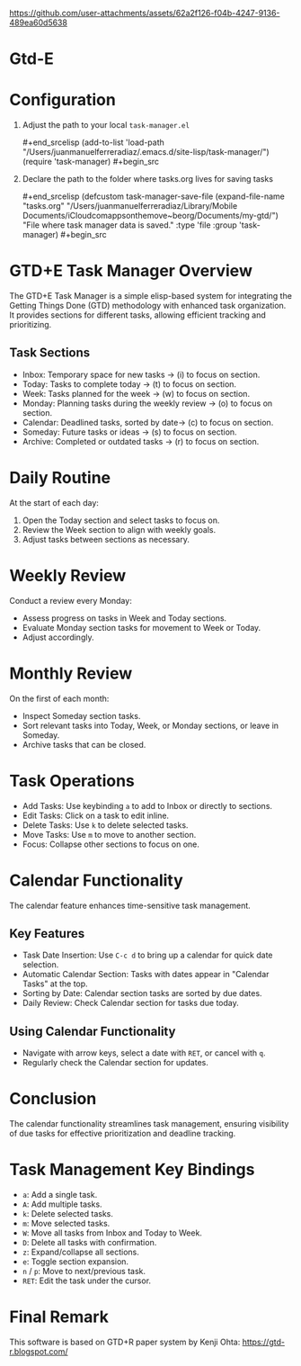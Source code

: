 
https://github.com/user-attachments/assets/62a2f126-f04b-4247-9136-489ea60d5638

# Gtd-E

# Configuration

1. Adjust the path to your local `task-manager.el`
   
   #+end_srcelisp
   (add-to-list 'load-path "/Users/juanmanuelferreradiaz/.emacs.d/site-lisp/task-manager/")
   (require 'task-manager)
   #+begin_src
   
2. Declare the path to the folder where tasks.org lives for saving tasks
   
   #+end_srcelisp
   (defcustom task-manager-save-file
     (expand-file-name "tasks.org" "/Users/juanmanuelferreradiaz/Library/Mobile Documents/iCloudcomappsonthemove~beorg/Documents/my-gtd/")
     "File where task manager data is saved."
     :type 'file
     :group 'task-manager)
   #+begin_src 

# GTD+E Task Manager Overview

The GTD+E Task Manager is a simple elisp-based system for integrating the Getting Things Done (GTD) methodology with enhanced task organization. It provides sections for different tasks, allowing efficient tracking and prioritizing.

## Task Sections

- Inbox: Temporary space for new tasks -> (i) to focus on section.
- Today: Tasks to complete today -> (t) to focus on section.
- Week: Tasks planned for the week -> (w) to focus on section.
- Monday: Planning tasks during the weekly review -> (o) to focus on section.
- Calendar: Deadlined tasks, sorted by date-> (c) to focus on section.
- Someday: Future tasks or ideas -> (s) to focus on section.
- Archive: Completed or outdated tasks -> (r) to focus on section.

# Daily Routine

At the start of each day:
1. Open the Today section and select tasks to focus on.
2. Review the Week section to align with weekly goals.
3. Adjust tasks between sections as necessary.

# Weekly Review

Conduct a review every Monday:
- Assess progress on tasks in Week and Today sections.
- Evaluate Monday section tasks for movement to Week or Today.
- Adjust accordingly.

# Monthly Review

On the first of each month:
- Inspect Someday section tasks.
- Sort relevant tasks into Today, Week, or Monday sections, or leave in Someday.
- Archive tasks that can be closed.

# Task Operations

- Add Tasks: Use keybinding `a` to add to Inbox or directly to sections.
- Edit Tasks: Click on a task to edit inline.
- Delete Tasks: Use `k` to delete selected tasks.
- Move Tasks: Use `m` to move to another section.
- Focus: Collapse other sections to focus on one.

# Calendar Functionality

The calendar feature enhances time-sensitive task management.

## Key Features

- Task Date Insertion: Use `C-c d` to bring up a calendar for quick date selection.
- Automatic Calendar Section: Tasks with dates appear in "Calendar Tasks" at the top.
- Sorting by Date: Calendar section tasks are sorted by due dates.
- Daily Review: Check Calendar section for tasks due today.

## Using Calendar Functionality

- Navigate with arrow keys, select a date with `RET`, or cancel with `q`.
- Regularly check the Calendar section for updates.

# Conclusion

The calendar functionality streamlines task management, ensuring visibility of due tasks for effective prioritization and deadline tracking.

# Task Management Key Bindings

- `a`: Add a single task.
- `A`: Add multiple tasks.
- `k`: Delete selected tasks.
- `m`: Move selected tasks.
- `W`: Move all tasks from Inbox and Today to Week.
- `D`: Delete all tasks with confirmation.
- `z`: Expand/collapse all sections.
- `e`: Toggle section expansion.
- `n` / `p`: Move to next/previous task.
- `RET`: Edit the task under the cursor.

# Final Remark

This software is based on GTD+R paper system by Kenji Ohta:
https://gtd-r.blogspot.com/

